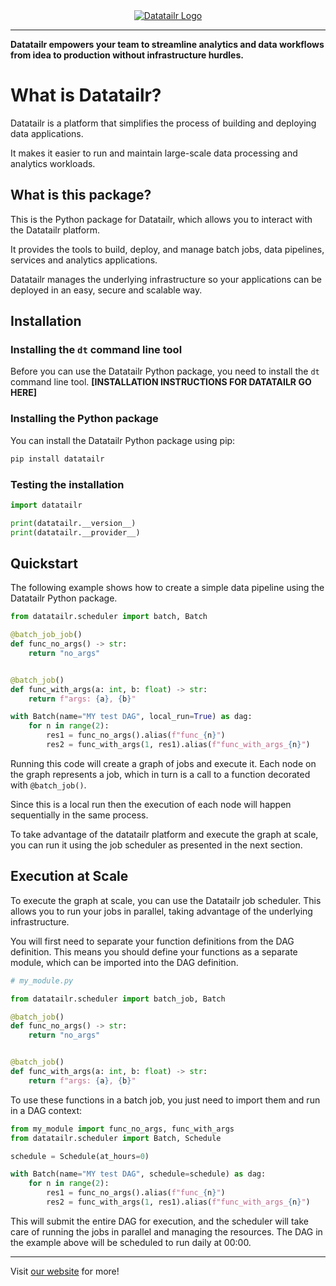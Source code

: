 <div style="text-align: center;">
  <a href="https://www.datatailr.com/" target="_blank">
    <img src="https://s3.eu-west-1.amazonaws.com/datatailr.com/assets/datatailr-logo.svg" alt="Datatailr Logo" />
  </a>
</div>

---

**Datatailr empowers your team to streamline analytics and data workflows
from idea to production without infrastructure hurdles.**

# What is Datatailr?

Datatailr is a platform that simplifies the process of building and deploying data applications.

It makes it easier to run and maintain large-scale data processing and analytics workloads.

## What is this package?
This is the Python package for Datatailr, which allows you to interact with the Datatailr platform.

It provides the tools to build, deploy, and manage batch jobs, data pipelines, services and analytics applications.

Datatailr manages the underlying infrastructure so your applications can be deployed in an easy, secure and scalable way.

## Installation

### Installing the `dt` command line tool
Before you can use the Datatailr Python package, you need to install the `dt` command line tool.
**[INSTALLATION INSTRUCTIONS FOR DATATAILR GO HERE]**

### Installing the Python package
You can install the Datatailr Python package using pip:
```bash
pip install datatailr
```

### Testing the installation
```python
import datatailr

print(datatailr.__version__)
print(datatailr.__provider__)
```


## Quickstart
The following example shows how to create a simple data pipeline using the Datatailr Python package.

```python
from datatailr.scheduler import batch, Batch

@batch_job_job()
def func_no_args() -> str:
    return "no_args"


@batch_job()
def func_with_args(a: int, b: float) -> str:
    return f"args: {a}, {b}"

with Batch(name="MY test DAG", local_run=True) as dag:
    for n in range(2):
        res1 = func_no_args().alias(f"func_{n}")
        res2 = func_with_args(1, res1).alias(f"func_with_args_{n}")
```

Running this code will create a graph of jobs and execute it.
Each node on the graph represents a job, which in turn is a call to a function decorated with `@batch_job()`.

Since this is a local run then the execution of each node will happen sequentially in the same process.

To take advantage of the datatailr platform and execute the graph at scale, you can run it using the job scheduler as presented in the next section.

## Execution at Scale
To execute the graph at scale, you can use the Datatailr job scheduler. This allows you to run your jobs in parallel, taking advantage of the underlying infrastructure.

You will first need to separate your function definitions from the DAG definition. This means you should define your functions as a separate module, which can be imported into the DAG definition.


```python
# my_module.py

from datatailr.scheduler import batch_job, Batch

@batch_job()
def func_no_args() -> str:
    return "no_args"


@batch_job()
def func_with_args(a: int, b: float) -> str:
    return f"args: {a}, {b}"
```

To use these functions in a batch job, you just need to import them and run in a DAG context:

```python
from my_module import func_no_args, func_with_args
from datatailr.scheduler import Batch, Schedule

schedule = Schedule(at_hours=0)

with Batch(name="MY test DAG", schedule=schedule) as dag:
    for n in range(2):
        res1 = func_no_args().alias(f"func_{n}")
        res2 = func_with_args(1, res1).alias(f"func_with_args_{n}")
```

This will submit the entire DAG for execution, and the scheduler will take care of running the jobs in parallel and managing the resources.
The DAG in the example above will be scheduled to run daily at 00:00.

___
Visit [our website](https://www.datatailr.com/) for more!
